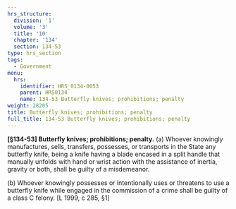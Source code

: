 ```yaml
---
hrs_structure:
  division: '1'
  volume: '3'
  title: '10'
  chapter: '134'
  section: 134-53
type: hrs_section
tags:
  - Government
menu:
  hrs:
    identifier: HRS_0134-0053
    parent: HRS0134
    name: 134-53 Butterfly knives; prohibitions; penalty
weight: 28205
title: Butterfly knives; prohibitions; penalty
full_title: 134-53 Butterfly knives; prohibitions; penalty
---
```

**[§134-53] Butterfly knives; prohibitions; penalty.** (a) Whoever knowingly manufactures, sells, transfers, possesses, or transports in the State any butterfly knife, being a knife having a blade encased in a split handle that manually unfolds with hand or wrist action with the assistance of inertia, gravity or both, shall be guilty of a misdemeanor.

(b) Whoever knowingly possesses or intentionally uses or threatens to use a butterfly knife while engaged in the commission of a crime shall be guilty of a class C felony. [L 1999, c 285, §1]